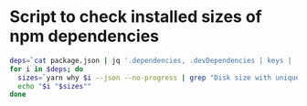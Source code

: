 # Script to check installed sizes of npm dependencies

```bash
deps=`cat package.json | jq '.dependencies, .devDependencies | keys | .[]' -r`
for i in $deps; do
  sizes=`yarn why $i --json --no-progress | grep "Disk size with unique dependencies" | jq '.data' -r`
  echo "$i "$sizes""
done
```
